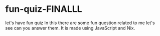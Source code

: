 # fun-quiz-FINALLL
let's have fun quiz
In this there are some fun question related to me let's see can you answer them.
 It is made using JavaScript and Nix.

